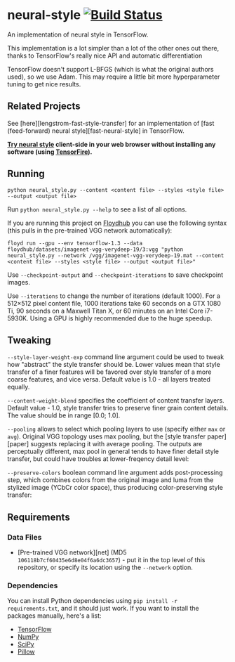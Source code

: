# neural-style [![Build Status](https://github.com/anishathalye/neural-style/workflows/CI/badge.svg)](https://github.com/anishathalye/neural-style/actions?query=workflow%3ACI)

An implementation of neural style in TensorFlow.

This implementation is a lot simpler than a lot of the other ones out there,
thanks to TensorFlow's really nice API and automatic differentiation

TensorFlow doesn't support L-BFGS (which is what the original authors
used), so we use Adam. This may require a little bit more
hyperparameter tuning to get nice results.

## Related Projects

See [here][lengstrom-fast-style-transfer] for an implementation of [fast
(feed-forward) neural style][fast-neural-style] in TensorFlow.

**[Try neural style](https://tenso.rs/demos/fast-neural-style/) client-side in
your web browser without installing any software (using
[TensorFire](https://tenso.rs/)).**

## Running

`python neural_style.py --content <content file> --styles <style file> --output <output file>`

Run `python neural_style.py --help` to see a list of all options.

If you are running this project on [Floydhub](https://www.floydhub.com) you can use the following syntax (this pulls in the pre-trained VGG network automatically):

`floyd run --gpu --env tensorflow-1.3
--data  floydhub/datasets/imagenet-vgg-verydeep-19/3:vgg
"python neural_style.py --network /vgg/imagenet-vgg-verydeep-19.mat --content <content file> --styles <style file> --output <output file>"`


Use `--checkpoint-output` and `--checkpoint-iterations` to save checkpoint images.

Use `--iterations` to change the number of iterations (default 1000).  For a 512×512 pixel content file, 1000 iterations take 60 seconds on a GTX 1080 Ti, 90 seconds on a Maxwell Titan X, or 60 minutes on an Intel Core i7-5930K. Using a GPU is highly recommended due to the huge speedup.

## Tweaking

`--style-layer-weight-exp` command line argument could be used to tweak how "abstract"
the style transfer should be. Lower values mean that style transfer of a finer features
will be favored over style transfer of a more coarse features, and vice versa. Default
value is 1.0 - all layers treated equally. 

`--content-weight-blend` specifies the coefficient of content transfer layers. Default value -
1.0, style transfer tries to preserve finer grain content details. The value should be
in range [0.0; 1.0].

`--pooling` allows to select which pooling layers to use (specify either `max` or `avg`).
Original VGG topology uses max pooling, but the [style transfer paper][paper] suggests
replacing it with average pooling. The outputs are perceptually different, max pool in
general tends to have finer detail style transfer, but could have troubles at
lower-freqency detail level:

`--preserve-colors` boolean command line argument adds post-processing step, which
combines colors from the original image and luma from the stylized image (YCbCr color
space), thus producing color-preserving style transfer:

## Requirements

### Data Files

* [Pre-trained VGG network][net] (MD5 `106118b7cf60435e6d8e04f6a6dc3657`) - put it in the top level of this repository, or specify its location using the `--network` option.

### Dependencies

You can install Python dependencies using `pip install -r requirements.txt`,
and it should just work. If you want to install the packages manually, here's a
list:

* [TensorFlow](https://www.tensorflow.org/versions/master/get_started/os_setup.html#download-and-setup)
* [NumPy](https://github.com/numpy/numpy/blob/master/INSTALL.rst.txt)
* [SciPy](https://github.com/scipy/scipy/blob/master/INSTALL.rst.txt)
* [Pillow](http://pillow.readthedocs.io/en/3.3.x/installation.html#installation)




